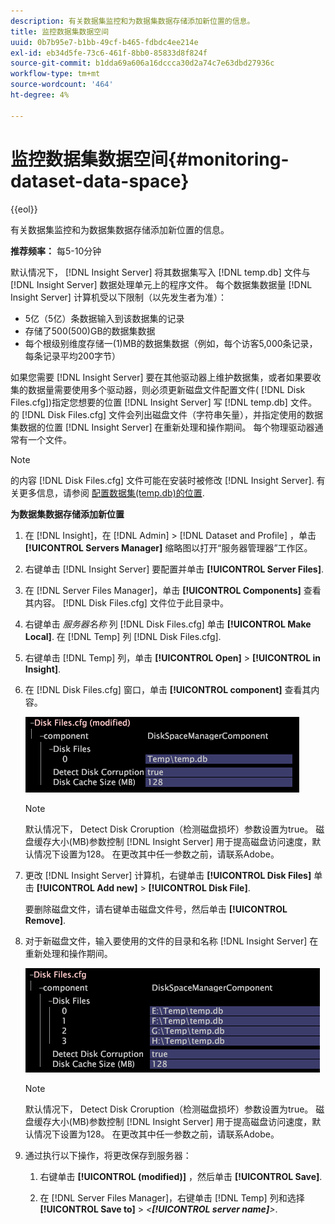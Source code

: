 ```yaml
---
description: 有关数据集监控和为数据集数据存储添加新位置的信息。
title: 监控数据集数据空间
uuid: 0b7b95e7-b1bb-49cf-b465-fdbdc4ee214e
exl-id: eb34d5fe-73c6-461f-8bb0-85833d8f824f
source-git-commit: b1dda69a606a16dccca30d2a74c7e63dbd27936c
workflow-type: tm+mt
source-wordcount: '464'
ht-degree: 4%

---
```


# 监控数据集数据空间{#monitoring-dataset-data-space}

{{eol}}

有关数据集监控和为数据集数据存储添加新位置的信息。

**推荐频率：** 每5-10分钟

默认情况下， [!DNL Insight Server] 将其数据集写入 [!DNL temp.db] 文件与 [!DNL Insight Server] 数据处理单元上的程序文件。 每个数据集数据量 [!DNL Insight Server] 计算机受以下限制（以先发生者为准）：

* 5亿（5亿）条数据输入到该数据集的记录
* 存储了500(500)GB的数据集数据
* 每个根级别维度存储一(1)MB的数据集数据（例如，每个访客5,000条记录，每条记录平均200字节）

如果您需要 [!DNL Insight Server] 要在其他驱动器上维护数据集，或者如果要收集的数据量需要使用多个驱动器，则必须更新磁盘文件配置文件( [!DNL Disk Files.cfg])指定您想要的位置 [!DNL Insight Server] 写 [!DNL temp.db] 文件。 的 [!DNL Disk Files.cfg] 文件会列出磁盘文件（字符串矢量），并指定使用的数据集数据的位置 [!DNL Insight Server] 在重新处理和操作期间。 每个物理驱动器通常有一个文件。

>[!NOTE]
>
>的内容 [!DNL Disk Files.cfg] 文件可能在安装时被修改 [!DNL Insight Server]. 有关更多信息，请参阅 [配置数据集(temp.db)的位置](../../../../home/c-inst-svr/c-install-ins-svr/t-install-proc-inst-svr-dpu/t-cfg-loc-dtst.md#task-f645eefecb154e679acbb480a07c1f0e).

**为数据集数据存储添加新位置**

1. 在 [!DNL Insight]，在 [!DNL Admin] > [!DNL Dataset and Profile] ，单击 **[!UICONTROL Servers Manager]** 缩略图以打开“服务器管理器”工作区。
1. 右键单击 [!DNL Insight Server] 要配置并单击 **[!UICONTROL Server Files]**.
1. 在 [!DNL Server Files Manager]，单击 **[!UICONTROL Components]** 查看其内容。 [!DNL Disk Files.cfg] 文件位于此目录中。
1. 右键单击 *服务器名称* 列 [!DNL Disk Files.cfg] 单击 **[!UICONTROL Make Local]**. 在 [!DNL Temp] 列 [!DNL Disk Files.cfg].
1. 右键单击 [!DNL Temp] 列，单击 **[!UICONTROL Open]** > **[!UICONTROL in Insight]**.
1. 在 [!DNL Disk Files.cfg] 窗口，单击 **[!UICONTROL component]** 查看其内容。

   ![步骤信息](assets/cfg_diskfiles_examplevalues.png)

   >[!NOTE]
   >
   >默认情况下， Detect Disk Croruption（检测磁盘损坏）参数设置为true。 磁盘缓存大小(MB)参数控制 [!DNL Insight Server] 用于提高磁盘访问速度，默认情况下设置为128。 在更改其中任一参数之前，请联系Adobe。

1. 更改 [!DNL Insight Server] 计算机，右键单击 **[!UICONTROL Disk Files]** 单击 **[!UICONTROL Add new]** > **[!UICONTROL Disk File]**.

   要删除磁盘文件，请右键单击磁盘文件号，然后单击 **[!UICONTROL Remove]**.

1. 对于新磁盘文件，输入要使用的文件的目录和名称 [!DNL Insight Server] 在重新处理和操作期间。

   ![步骤信息](assets/cfg_diskfiles_exampleNewValues.png)

   >[!NOTE]
   >
   >默认情况下， Detect Disk Croruption（检测磁盘损坏）参数设置为true。 磁盘缓存大小(MB)参数控制 [!DNL Insight Server] 用于提高磁盘访问速度，默认情况下设置为128。 在更改其中任一参数之前，请联系Adobe。

1. 通过执行以下操作，将更改保存到服务器：

   1. 右键单击 **[!UICONTROL (modified)]** ，然后单击 **[!UICONTROL Save]**.

   1. 在 [!DNL Server Files Manager]，右键单击 [!DNL Temp] 列和选择 **[!UICONTROL Save to]** > *&lt;**[!UICONTROL server name]**>*.
